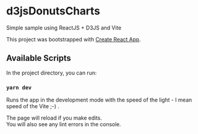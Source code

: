 # d3jsDonutsCharts
Simple sample using ReactJS + D3JS and Vite

This project was bootstrapped with [Create React App](https://github.com/facebook/create-react-app).

## Available Scripts

In the project directory, you can run:

### `yarn dev`

Runs the app in the development mode with the speed of the light - I mean speed of the Vite ;-) .<br />

The page will reload if you make edits.<br />
You will also see any lint errors in the console.
